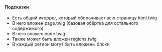 #### Подсказки

- Есть общий *wrapper*, который оборачивает всю страницу html.twig
- В него вложен page.twig (базовая обёртка для остального содержимого)
- В него вложен node.twig
- Также может быть вложен regions.twig
- В каждый регион могут быть вложены блоки
